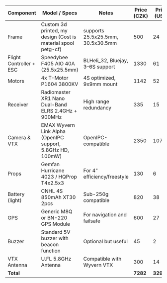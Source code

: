 | **Component**            | **Model / Specs**                                                    | **Notes**                             | **Price (CZK)** | **Price (USD)** | **Link**                                                                |
|-------------------------|----------------------------------------------------------------------|----------------------------------------|-----------------|-----------------|-------------------------------------------------------------------------|
| Frame                   | Custom 3d printed, my design (Cost is material spool petg-cf)        | supports 25.5x25.5mm, 30.5x30.5mm      | 500             |      24         |                                                                         |
| Flight Controller + ESC | Speedybee F405 AIO 40A (25.5x25.5mm)                                 | BLHeli_32, Bluejay, 3–6S support       | 1330            | 61              | [AliExpress](https://a.aliexpress.com/_Ez89AS2)                         |
| Motors                  | 4x T-Motor P1604 3800KV                                              | 4S optimized, 9x9mm mount              | 1142            | 52              | [AliExpress](https://a.aliexpress.com/_EINYVGa)                         |
| Receiver                | Radiomaster XR1 Nano Dual-Band ELRS 2.4GHz + 900MHz                  | High range redundancy                  | 335             | 15              | [AliExpress](https://a.aliexpress.com/_ExRInKe)                         |
| Camera & VTX            | EMAX Wyvern Link Alpha (OpenIPC support, 5.8GHz HD, 100mW)           | OpenIPC-compatible                     | 2350            | 107             | [AliExpress](https://a.aliexpress.com/_EHbSKhC)                         |
| Props                   | Gemfan Hurricane 4023 / HQProp T4x2.5x3                              | For 4" efficiency/freestyle            | 130             | 6               | [AliExpress](https://a.aliexpress.com/_EzHnXNG)                         |
| Battery (light)         | CNHL 4S 850mAh XT30 2pcs                                             | Sub-250g compatible                    | 820             | 38              | [AliExpress](https://www.aliexpress.com/item/32848174970.html)          |
| GPS                     | Generic M8Q or BN-220 GPS Module                                     | For navigation and failsafe            | 600             | 27              | [AliExpress](https://a.aliexpress.com/_ExEMGLG)                         |
| Buzzer                  | Standard 5V buzzer with beacon function                              | Optional but useful                    | 45              | 2               | [AliExpress](https://a.aliexpress.com/_EHUrHM6)                         |
| VTX Antenna             | U.FL 5.8GHz Antenna                                                  | Compatible with Wyvern VTX             | 300             | 14              | [AliExpress](https://a.aliexpress.com/_Ev1Kqw6)                         |
| **Total**               |                                                                      |                                        | **7282**        | **329.15**      |                                                                         |
